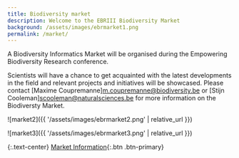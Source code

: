 ```yaml
---
title: Biodiversity market
description: Welcome to the EBRIII Biodiversity Market
background: /assets/images/ebrmarket1.png
permalink: /market/
---
```


A Biodiversity Informatics Market will be organised during the Empowering Biodiversity Research conference. 

Scientists will have a chance to get acquainted with the latest developments in the field and relevant projects and initiatives will be showcased.
Please contact [Maxime Coupremanne]<m.coupremanne@biodiversity.be> or [Stijn Cooleman]<scooleman@naturalsciences.be> for more information on the Biodiversty Market.

![market2]({{ '/assets/images/ebrmarket2.png' | relative_url }})



![market3]({{ '/assets/images/ebrmarket3.png' | relative_url }})

{:.text-center}
[Market Information](https://naturalis.nl){:.btn .btn-primary}

